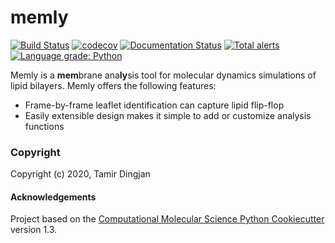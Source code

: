 memly
==============================
[//]: # (Badges)
[![Build Status](https://travis-ci.com/tamir-dingjan/memly.svg?branch=master)](https://travis-ci.com/tamir-dingjan/memly)
[![codecov](https://codecov.io/gh/tamir-dingjan/memly/branch/master/graph/badge.svg)](https://codecov.io/gh/tamir-dingjan/memly/branch/master)
[![Documentation Status](https://readthedocs.org/projects/memly/badge/?version=latest)](https://memly.readthedocs.io/en/latest/?badge=latest)
[![Total alerts](https://img.shields.io/lgtm/alerts/g/tamir-dingjan/memly.svg?logo=lgtm&logoWidth=18)](https://lgtm.com/projects/g/tamir-dingjan/memly/alerts/)
[![Language grade: Python](https://img.shields.io/lgtm/grade/python/g/tamir-dingjan/memly.svg?logo=lgtm&logoWidth=18)](https://lgtm.com/projects/g/tamir-dingjan/memly/context:python)

Memly is a **mem**brane ana**ly**sis tool for molecular dynamics simulations of lipid bilayers. Memly offers the following features:
 - Frame-by-frame leaflet identification can capture lipid flip-flop
 - Easily extensible design makes it simple to add or customize analysis functions



### Copyright

Copyright (c) 2020, Tamir Dingjan


#### Acknowledgements
 
Project based on the 
[Computational Molecular Science Python Cookiecutter](https://github.com/molssi/cookiecutter-cms) version 1.3.
